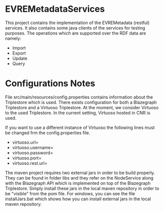 # EVREMetadataServices

This project contains the implementation of the EVREMetadata (restful) services. It also contains some java clients of the services for testing purposes. The operations which are supported over the RDF data are namely: 
- Import
- Export
- Update
- Query

# Configurations Notes

File src/main/resources/config.properties contains information about the Triplestore which is used. There exists configuration for both a Blazegraph Triplestore and a Virtuoso Triplestore. At the moment, we consider Virtuoso to the used Triplestore. In the current setting, Virtuoso hosted in CNR is used. 

If you want to use a different instance of Virtuoso the following lines must be changed frm the config.properties file. 
- virtuoso.url=
- virtuoso.username=
- virtuoso.password=
- virtuoso.port=
- virtuoso.rest.url=



The maven project requires two external jars in order to be build properly. They can be found in folder libs and they refer on the NodeService along with the Blazegraph API which is implemented on top of the Blazegraph Triplestore. Simply install these jars in the local maven repository in order to be "visible" from the pom file. For windows, you can see the file installJars.bat which shows how you can install external jars in the local maven repository. 
